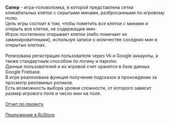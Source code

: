 **Сапер** - игра-головоломка, в которой представлена сетка кликабельных клеток с скрытыми минами, разбросанными по игровому полю. 
\
Цель игры состоит в том, чтобы пометить все клетки с минами и открыть все клетки, не содержащие мин. 
\
Игрок постепенно открывает клетки (либо помечает их заминироватнными), используя записи о количестве соседних мин в открытых клетках.
\
\
Релизована регистрация пользователя через Vk и Google аккаунты, а также стандартным способом по логину и паролю. 
\
Данные пользователей и их игровой счет хранятся в базе данных Google Firebase. 
\
В игре реализована функция получения подсказок в прохождении за просмотр рекламных роликов. 
\
Есть возможность выбора уровня сложности, от которого зависит размер игрового поля и число мин на поле.
\
\
[Отчет по проекту](https://github.com/ivanz851/minesweeper_remastered/blob/main/Documentation/Project_report.pdf)
\
\
[Приложение в RuStore](https://www.rustore.ru/catalog/app/com.ivanz851.minesweeper)
